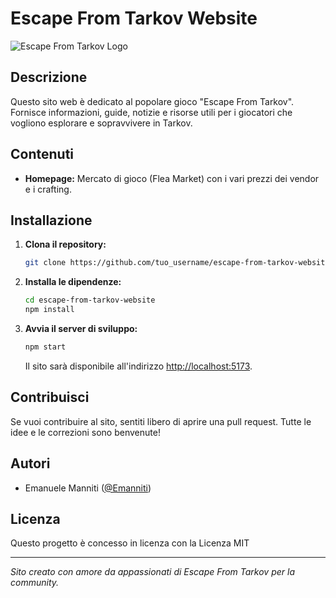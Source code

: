 # Escape From Tarkov Website

![Escape From Tarkov Logo](https://www.escapefromtarkov.com/themes/eft/images/logo.png)

## Descrizione

Questo sito web è dedicato al popolare gioco "Escape From Tarkov". Fornisce informazioni, guide, notizie e risorse utili per i giocatori che vogliono esplorare e sopravvivere in Tarkov.

## Contenuti

- **Homepage:** Mercato di gioco (Flea Market) con i vari prezzi dei vendor e i crafting.


## Installazione

1. **Clona il repository:**
    ```bash
    git clone https://github.com/tuo_username/escape-from-tarkov-website.git
    ```

2. **Installa le dipendenze:**
    ```bash
    cd escape-from-tarkov-website
    npm install
    ```

3. **Avvia il server di sviluppo:**
    ```bash
    npm start
    ```

    Il sito sarà disponibile all'indirizzo [http://localhost:5173](http://localhost:5173).

## Contribuisci

Se vuoi contribuire al sito, sentiti libero di aprire una pull request. Tutte le idee e le correzioni sono benvenute!

## Autori

- Emanuele Manniti ([@Emanniti](https://github.com/Emanniti))

## Licenza

Questo progetto è concesso in licenza con la Licenza MIT 

---

*Sito creato con amore da appassionati di Escape From Tarkov per la community.*
